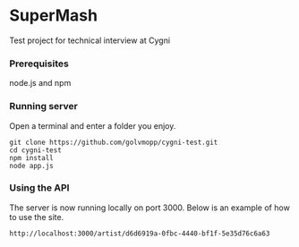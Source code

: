 # SuperMash

Test project for technical interview at Cygni

### Prerequisites

node.js and npm

### Running server

Open a terminal and enter a folder you enjoy.

```
git clone https://github.com/golvmopp/cygni-test.git
cd cygni-test
npm install
node app.js
```

### Using the API

The server is now running locally on port 3000. Below is an example of how to use the site.

```
http://localhost:3000/artist/d6d6919a-0fbc-4440-bf1f-5e35d76c6a63
```
